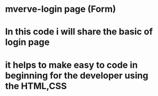 # mverve-login page (Form)
# In this code i will share the basic of login page 
# it helps to make easy to code in beginning for the developer using the HTML,CSS 
